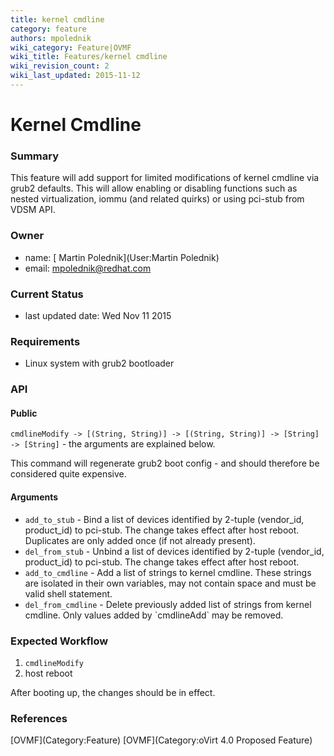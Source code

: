 ```yaml
---
title: kernel cmdline
category: feature
authors: mpolednik
wiki_category: Feature|OVMF
wiki_title: Features/kernel cmdline
wiki_revision_count: 2
wiki_last_updated: 2015-11-12
---
```


# Kernel Cmdline

### Summary

This feature will add support for limited modifications of kernel cmdline via grub2 defaults. This will allow enabling or disabling functions such as nested virtualization, iommu (and related quirks) or using pci-stub from VDSM API.

### Owner

*   name: [ Martin Polednik](User:Martin Polednik)
*   email: <mpolednik@redhat.com>

### Current Status

*   last updated date: Wed Nov 11 2015

### Requirements

*   Linux system with grub2 bootloader

### API

#### Public

`cmdlineModify -> [(String, String)] -> [(String, String)] -> [String] -> [String]` - the arguments are explained below.

This command will regenerate grub2 boot config - and should therefore be considered quite expensive.

#### Arguments

*   `add_to_stub` - Bind a list of devices identified by 2-tuple (vendor_id, product_id) to pci-stub. The change takes effect after host reboot. Duplicates are only added once (if not already present).
*   `del_from_stub` - Unbind a list of devices identified by 2-tuple (vendor_id, product_id) to pci-stub. The change takes effect after host reboot.
*   `add_to_cmdline` - Add a list of strings to kernel cmdline. These strings are isolated in their own variables, may not contain space and must be valid shell statement.
*   `del_from_cmdline` - Delete previously added list of strings from kernel cmdline. Only values added by \`cmdlineAdd\` may be removed.

### Expected Workflow

1.  `cmdlineModify`
2.  host reboot

After booting up, the changes should be in effect.

### References

<references/>
[OVMF](Category:Feature) [OVMF](Category:oVirt 4.0 Proposed Feature)
